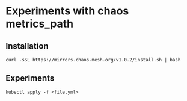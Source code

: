 # Experiments with chaos metrics_path

## Installation
```
curl -sSL https://mirrors.chaos-mesh.org/v1.0.2/install.sh | bash
```

## Experiments
```
kubectl apply -f <file.yml>
```
